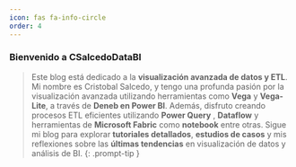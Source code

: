 ```yaml
---
icon: fas fa-info-circle
order: 4
---
```

### Bienvenido a CSalcedoDataBI

>Este blog está dedicado a la **visualización avanzada de datos y ETL**. Mi nombre es Cristobal Salcedo, y tengo una profunda pasión por la visualización avanzada utilizando herramientas como **Vega** y **Vega-Lite**, a través de **Deneb en Power BI**. Además, disfruto creando procesos ETL eficientes utilizando **Power Query** , **Dataflow** y herramientas de **Microsoft Fabric** como **notebook** entre otras.
Sigue mi blog para explorar **tutoriales detallados**, **estudios de casos** y mis reflexiones sobre las **últimas tendencias** en visualización de datos y análisis de BI.
{: .prompt-tip }


<!-- > Agrega contenido usando la sintaxis Markdown al archivo `_tabs/about.md` y aparecerá en esta página.
{: .prompt-tip } -->